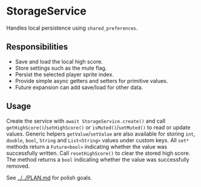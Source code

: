 # StorageService

Handles local persistence using `shared_preferences`.

## Responsibilities

- Save and load the local high score.
- Store settings such as the mute flag.
- Persist the selected player sprite index.
- Provide simple async getters and setters for primitive values.
- Future expansion can add save/load for other data.

## Usage

Create the service with `await StorageService.create()` and call
`getHighScore()`/`setHighScore()` or `isMuted()`/`setMuted()` to read or update
values. Generic helpers `getValue`/`setValue` are also available for storing
`int`, `double`, `bool`, `String` and `List<String>` values under custom keys.
All `set*` methods return a `Future<bool>` indicating whether the value was
successfully written. Call `resetHighScore()` to clear the stored high score.
The method returns a `bool` indicating whether the value was successfully
removed.

See [../../PLAN.md](../../PLAN.md) for polish goals.
